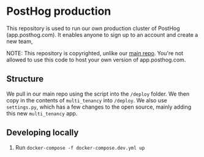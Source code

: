 # PostHog production

This repository is used to run our own production cluster of PostHog (app.posthog.com). It enables anyone to sign up to an account and create a new team, 

NOTE: This repository is copyrighted, unlike our [main repo](https://github.com/posthog/posthog). You're not allowed to use this code to host your own version of app.posthog.com.

## Structure

We pull in our main repo using the script into the `/deploy` folder. We then copy in the contents of `multi_tenancy` into `/deploy`. We also use `settings.py`, which has a few changes to the open source, mainly adding this new `multi_tenancy` app.

## Developing locally

1. Run `docker-compose -f docker-compose.dev.yml up`
